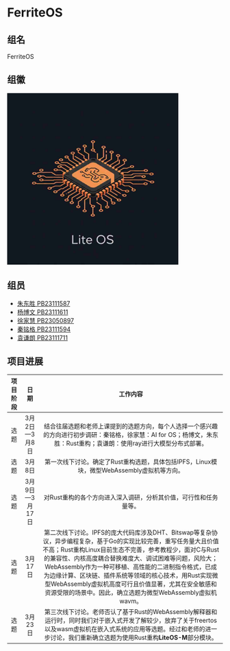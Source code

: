 # FerriteOS

## 组名

FerriteOS

## 组徽

<img src="./assets/logo.jpg" width="400" />

## 组员

- [朱东胜 PB23111587](https://github.com/ustc1587)
- [杨博文 PB23111611](https://github.com/OwenYang1102)
- [徐家慧 PB23050897](https://github.com/Clara-X)
- [秦铭格 PB23111594](https://github.com/QinMingge)
- [袁谦朗 PB23111711](https://github.com/csjike)

## 项目进展

| 项目阶段 |      日期      |                           工作内容                           |
| :------: | :------------: | :----------------------------------------------------------: |
|   选题   | 3月2日—3月8日  | 结合往届选题和老师上课提到的选题方向，每个人选择一个感兴趣的方向进行初步调研：秦铭格，徐家慧：AI for OS；杨博文，朱东胜：Rust重构；袁谦朗：使用ray进行大模型分布式部署。 |
|   选题   |     3月8日     | 第一次线下讨论。确定了Rust重构选题，具体包括IPFS，Linux模块，微型WebAssembly虚拟机等方向。 |
|   选题   | 3月9日—3月17日 | 对Rust重构的各个方向进入深入调研，分析其价值，可行性和任务量等。 |
|   选题   |    3月17日     | 第二次线下讨论。IPFS的庞大代码库涉及DHT、Bitswap等复杂协议，异步编程复杂，基于Go的实现比较完善，重写任务量大且价值不高；Rust重构Linux目前生态不完善，参考教程少，面对C与Rust的兼容性、内核高度耦合替换难度大、调试困难等问题，风险大；WebAssembly作为一种可移植、高性能的二进制指令格式，已成为边缘计算、区块链、插件系统等领域的核心技术，用Rust实现微型WebAssembly虚拟机高度可行且价值显著，尤其在安全敏感和资源受限的场景中。因此，确立选题为微型WebAssembly虚拟机wavm。 |
|   选题   |    3月23日     | 第三次线下讨论。老师否认了基于Rust的WebAssembly解释器和运行时，同时我们对于嵌入式开发了解较少，放弃了关于freertos以及wasm虚拟机在嵌入式系统的应用等选题。经过和老师的进一步讨论，我们重新确立选题为使用Rust重构**LiteOS-M**部分模块。 |

